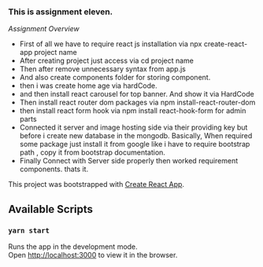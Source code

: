 ### This is assignment eleven. 

_Assignment Overview_
- First of all we have to require react js installation via npx create-react-app project name
- After creating project just access via cd project name 
- Then after remove unnecessary syntax from app.js
- And also create components folder for storing component.
- then i was create home age via hardCode.
- and then install react carousel for top banner. And show it via HardCode
- Then install react router dom packages via npm install-react-router-dom
- then install react form hook via npm install react-hook-form for admin parts
- Connected it server and image hosting side via their providing key but before i create new database in the mongodb. Basically, When required some package just install it from google like i have to require bootstrap path , copy it from bootstrap documentation.
- Finally Connect with Server side properly then worked requirement components. thats it.

This project was bootstrapped with [Create React App](https://github.com/facebook/create-react-app).

## Available Scripts


### `yarn start`

Runs the app in the development mode.\
Open [http://localhost:3000](http://localhost:3000) to view it in the browser.
